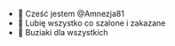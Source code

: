 - 👋 Cześć jestem  @Amnezja81
- 👀 Lubię wszystko co szalone i zakazane 
- 💞️ Buziaki dla wszystkich   

<!---
Amnezja81/Amnezja81 is a ✨ special ✨ repository because its `README.md` (this file) appears on your GitHub profile.
You can click the Preview link to take a look at your changes.
--->
